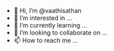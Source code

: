 - 👋 Hi, I’m @vaathisathan
- 👀 I’m interested in ...
- 🌱 I’m currently learning ...
- 💞️ I’m looking to collaborate on ...
- 📫 How to reach me ...

<!---
vaathisathan/vaathisathan is a ✨ special ✨ repository because its `README.md` (this file) appears on your GitHub profile.
You can click the Preview link to take a look at your changes.
--->
